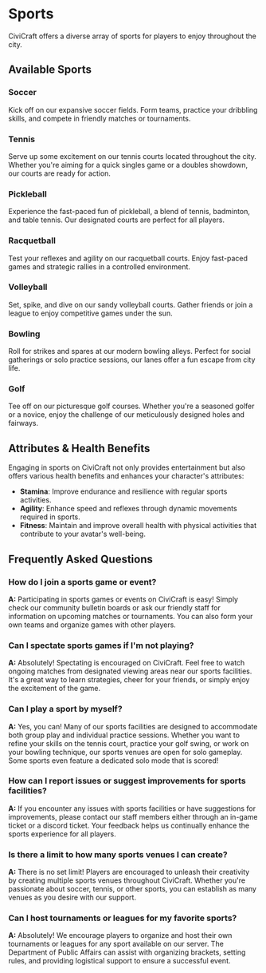 # Sports

CiviCraft offers a diverse array of sports for players to enjoy throughout the city.

## Available Sports

### Soccer
Kick off on our expansive soccer fields. Form teams, practice your dribbling skills, and compete in friendly matches or tournaments.

### Tennis
Serve up some excitement on our tennis courts located throughout the city. Whether you're aiming for a quick singles game or a doubles showdown, our courts are ready for action.

### Pickleball
Experience the fast-paced fun of pickleball, a blend of tennis, badminton, and table tennis. Our designated courts are perfect for all players.

### Racquetball
Test your reflexes and agility on our racquetball courts. Enjoy fast-paced games and strategic rallies in a controlled environment.

### Volleyball
Set, spike, and dive on our sandy volleyball courts. Gather friends or join a league to enjoy competitive games under the sun.

### Bowling
Roll for strikes and spares at our modern bowling alleys. Perfect for social gatherings or solo practice sessions, our lanes offer a fun escape from city life.

### Golf
Tee off on our picturesque golf courses. Whether you're a seasoned golfer or a novice, enjoy the challenge of our meticulously designed holes and fairways.

## Attributes & Health Benefits

Engaging in sports on CiviCraft not only provides entertainment but also offers various health benefits and enhances your character's attributes:
- **Stamina**: Improve endurance and resilience with regular sports activities.
- **Agility**: Enhance speed and reflexes through dynamic movements required in sports.
- **Fitness**: Maintain and improve overall health with physical activities that contribute to your avatar's well-being.

## Frequently Asked Questions

### How do I join a sports game or event?

**A:** Participating in sports games or events on CiviCraft is easy! Simply check our community bulletin boards or ask our friendly staff for information on upcoming matches or tournaments. You can also form your own teams and organize games with other players.

### Can I spectate sports games if I'm not playing?

**A:** Absolutely! Spectating is encouraged on CiviCraft. Feel free to watch ongoing matches from designated viewing areas near our sports facilities. It's a great way to learn strategies, cheer for your friends, or simply enjoy the excitement of the game.

### Can I play a sport by myself?

**A:** Yes, you can! Many of our sports facilities are designed to accommodate both group play and individual practice sessions. Whether you want to refine your skills on the tennis court, practice your golf swing, or work on your bowling technique, our sports venues are open for solo gameplay. Some sports even feature a dedicated solo mode that is scored!

### How can I report issues or suggest improvements for sports facilities?

**A:** If you encounter any issues with sports facilities or have suggestions for improvements, please contact our staff members either through an in-game ticket or a discord ticket. Your feedback helps us continually enhance the sports experience for all players.

### Is there a limit to how many sports venues I can create?

**A:** There is no set limit! Players are encouraged to unleash their creativity by creating multiple sports venues throughout CiviCraft. Whether you're passionate about soccer, tennis, or other sports, you can establish as many venues as you desire with our support.

### Can I host tournaments or leagues for my favorite sports?

**A:** Absolutely! We encourage players to organize and host their own tournaments or leagues for any sport available on our server. The Department of Public Affairs can assist with organizing brackets, setting rules, and providing logistical support to ensure a successful event.
